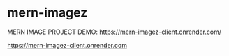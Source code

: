 # mern-imagez
MERN IMAGE PROJECT
DEMO:
https://mern-imagez-client.onrender.com/

https://mern-imagez-client.onrender.com

